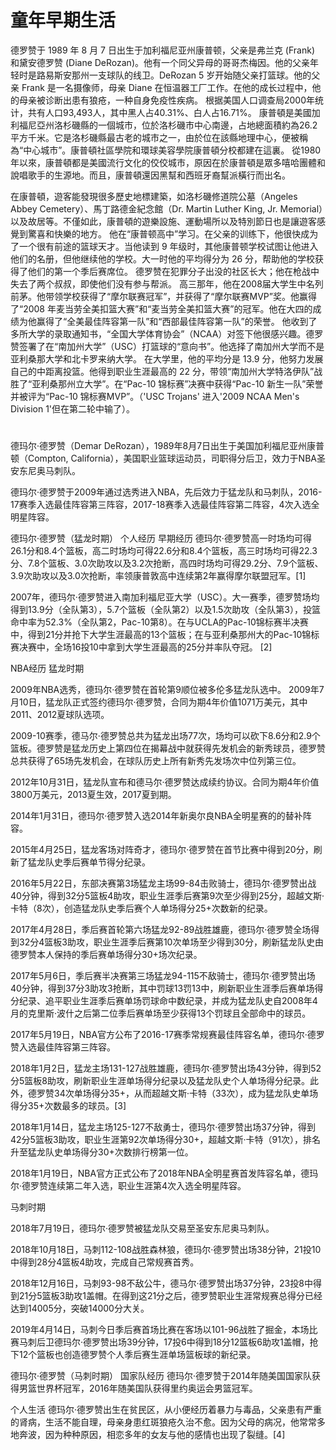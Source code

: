 # 童年早期生活
德罗赞于 1989 年 8 月 7 日出生于加利福尼亚州康普顿，父亲是弗兰克 (Frank) 和黛安德罗赞 (Diane DeRozan)。他有一个同父异母的哥哥杰梅因。他的父亲年轻时是路易斯安那州一支球队的线卫。DeRozan 5 岁开始随父亲打篮球。他的父亲 Frank 是一名摄像师，母亲 Diane 在恒温器工厂工作。在他的成长过程中，他的母亲被诊断出患有狼疮，一种自身免疫性疾病。
根据美国人口调查局2000年统计，共有人口93,493人，其中黑人占40.31%、白人占16.71%。
康普頓是美國加利福尼亞州洛杉磯縣的一個城市，位於洛杉磯市中心南邊，占地總面積約為26.2平方千米。它是洛杉磯縣最古老的城市之一，由於位在該縣地理中心，便被稱為“中心城市”。康普頓社區學院和環球美容學院康普頓分校都建在這裏。
從1980年以來，康普頓都是美國流行文化的佼佼城市，原因在於康普頓是眾多嘻哈團體和說唱歌手的生源地。而且，康普頓還因黑幫和西班牙裔幫派橫行而出名。

在康普頓，遊客能發現很多歷史地標建築，如洛杉磯修道院公墓（Angeles Abbey Cemetery）、馬丁路德金紀念館（Dr. Martin Luther King, Jr. Memorial）以及故居等。不僅如此，康普頓的遊樂設施、運動場所以及特別節日也是讓遊客感覺到驚喜和快樂的地方。
他在“康普顿高中”学习。在父亲的训练下，他很快成为了一个很有前途的篮球天才。当他读到 9 年级时，其他康普顿学校试图让他进入他们的名册，但他继续他的学校。大一时他的平均得分为 26 分，帮助他的学校获得了他们的第一个季后赛席位。
德罗赞在犯罪分子出没的社区长大；他在枪战中失去了两个叔叔，即使他们没有参与帮派。
高三那年，他在2008届大学生中名列前茅。他带领学校获得了“摩尔联赛冠军”，并获得了“摩尔联赛MVP”奖。他赢得了“2008 年麦当劳全美扣篮大赛”和“麦当劳全美扣篮大赛”的冠军。他在大四的成绩为他赢得了“全美最佳阵容第一队”和“西部最佳阵容第一队”的荣誉。
他收到了多所大学的录取通知书，“全国大学体育协会”（NCAA）对签下他很感兴趣。德罗赞签署了在“南加州大学”（USC）打篮球的“意向书”。他选择了南加州大学而不是亚利桑那大学和北卡罗来纳大学。
在大学里，他的平均分是 13.9 分，他努力发展自己的中距离投篮。他得到职业生涯最高的 22 分，带领“南加州大学特洛伊队”战胜了“亚利桑那州立大学”。在“Pac-10 锦标赛”决赛中获得“Pac-10 新生一队”荣誉并被评为“Pac-10 锦标赛MVP”。（'USC Trojans' 进入'2009 NCAA Men's Division 1'但在第二轮中输了）。
# 
德玛尔·德罗赞（Demar DeRozan），1989年8月7日出生于美国加利福尼亚州康普顿（Compton, California），美国职业篮球运动员，司职得分后卫，效力于NBA圣安东尼奥马刺队。

德玛尔·德罗赞于2009年通过选秀进入NBA，先后效力于猛龙队和马刺队，2016-17赛季入选最佳阵容第三阵容，2017-18赛季入选最佳阵容第二阵容，4次入选全明星阵容。


德玛尔·德罗赞（猛龙时期）
个人经历
早期经历
德玛尔·德罗赞高一时场均可得26.1分和8.4个篮板，高二时场均可得22.6分和8.4个篮板，高三时场均可得22.3分、7.8个篮板、3.0次助攻以及3.2次抢断，高四时场均可得29.2分、7.9个篮板、3.9次助攻以及3.0次抢断，率领康普敦高中连续第2年赢得摩尔联盟冠军。[1]

2007年，德玛尔·德罗赞进入南加利福尼亚大学（USC）。大一赛季，德罗赞场均得到13.9分（全队第3），5.7个篮板（全队第2）以及1.5次助攻（全队第3），投篮命中率为52.3%（全队第2，Pac-10第8）。在与UCLA的Pac-10锦标赛半决赛中，得到21分并抢下大学生涯最高的13个篮板；在与亚利桑那州大的Pac-10锦标赛决赛中，全场16投10中拿到大学生涯最高的25分并率队夺冠。 [2]

NBA经历
猛龙时期

2009年NBA选秀，德玛尔·德罗赞在首轮第9顺位被多伦多猛龙队选中。 2009年7月10日，猛龙队正式签约德玛尔·德罗赞，合同为期4年价值1071万美元，其中2011、2012夏球队选项。

2009-10赛季，德马尔·德罗赞总共为猛龙出场77次，场均可以砍下8.6分和2.9个篮板。德罗赞是猛龙历史上第四位在揭幕战中就获得先发机会的新秀球员，德罗赞总共获得了65场先发机会，在球队历史上所有新秀先发场次中位列第三位。

2012年10月31日，猛龙队宣布和德马尔·德罗赞达成续约协议。合同为期4年价值3800万美元，2013夏生效，2017夏到期。

2014年1月31日，德玛尔·德罗赞入选2014年新奥尔良NBA全明星赛的的替补阵容。

2015年4月25日，猛龙客场对阵奇才，德玛尔·德罗赞在首节比赛中得到20分，刷新了猛龙队史季后赛单节得分纪录。

2016年5月22日，东部决赛第3场猛龙主场99-84击败骑士，德玛尔·德罗赞出战40分钟，得到32分5篮板4助攻，职业生涯季后赛第9次至少得到25分，超越文斯·卡特（8次），创造猛龙队史季后赛个人单场得分25+次数新的纪录。

2017年4月28日，季后赛首轮第六场猛龙92-89战胜雄鹿，德玛尔·德罗赞全场得到32分4篮板3助攻，职业生涯季后赛第10次单场至少得到30分，刷新猛龙队史由德罗赞本人保持的季后赛单场得分30+场次纪录。

2017年5月6日，季后赛半决赛第三场猛龙94-115不敌骑士，德玛尔·德罗赞出场40分钟，得到37分3助攻3抢断，其中罚球13罚13中，刷新职业生涯季后赛单场得分纪录、追平职业生涯季后赛单场罚球命中数纪录，并成为猛龙队史自2008年4月的克里斯·波什之后第二位季后赛单场至少获得13个罚球且全部命中的球员。

2017年5月19日，NBA官方公布了2016-17赛季常规赛最佳阵容名单，德玛尔·德罗赞入选最佳阵容第三阵容。

2018年1月2日，猛龙主场131-127战胜雄鹿，德玛尔·德罗赞出场43分钟，得到52分5篮板8助攻，刷新职业生涯单场得分纪录以及猛龙队史个人单场得分纪录。此外，德罗赞34次单场得分35+，从而超越文斯·卡特（33次），成为猛龙队史单场得分35+次数最多的球员。[3]

2018年1月14日，猛龙主场125-127不敌勇士，德玛尔·德罗赞出场37分钟，得到42分5篮板3助攻，职业生涯第92次单场得分30+，超越文斯·卡特（91次），排名升至猛龙队史单场得分30+次数排行榜第一位。

2018年1月19日，NBA官方正式公布了2018年NBA全明星赛首发阵容名单，德玛尔·德罗赞连续第二年入选，职业生涯第4次入选全明星阵容。

马刺时期

2018年7月19日，德玛尔·德罗赞被猛龙队交易至圣安东尼奥马刺队。

2018年10月18日，马刺112-108战胜森林狼，德玛尔·德罗赞出场38分钟，21投10中得到28分4篮板4助攻，完成自己常规赛首秀。

2018年12月16日，马刺93-98不敌公牛，德马尔·德罗赞出场37分钟，23投8中得到21分5篮板3助攻1盖帽。在得到这21分之后，德罗赞职业生涯常规赛总得分已经达到14005分，突破14000分大关。

2019年4月14日，马刺今日季后赛首场比赛在客场以101-96战胜了掘金，本场比赛马刺后卫德玛尔·德罗赞出场39分钟，17投6中得到18分12篮板6助攻1盖帽，抢下12个篮板也创造德罗赞个人季后赛生涯单场篮板球的新纪录。


德玛尔·德罗赞（马刺时期）
国家队经历
德玛尔·德罗赞于2014年随美国国家队获得男篮世界杯冠军，2016年随美国队获得里约奥运会男篮冠军。

个人生活
德玛尔·德罗赞出生在贫民区，从小便经历着暴力与毒品，父亲患有严重的肾病，生活不能自理，母亲身患红斑狼疮久治不愈。因为父母的病况，他常常多地奔波，因为种种原因，相恋多年的女友与他的感情也出现了裂缝。[4]
